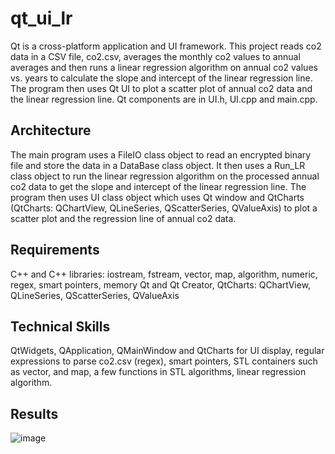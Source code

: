 # qt_ui_lr

Qt is a cross-platform application and UI framework. This project reads co2 data in a CSV file, co2.csv, averages the monthly co2 values to annual averages and then runs a linear regression algorithm on annual co2 values vs. years to calculate the slope and intercept of the linear regression line. The program then uses Qt UI to plot a scatter plot of annual co2 data and the linear regression line. Qt components are in UI.h, UI.cpp and main.cpp.


## Architecture

The main program uses a FileIO class object to read an encrypted binary file and store the data in a DataBase class object. It then uses a Run_LR class object to run the linear regression algorithm on the processed annual co2 data to get the slope and intercept of the linear regression line. The program then uses UI class object which uses Qt window and QtCharts (QtCharts: QChartView, QLineSeries, QScatterSeries, QValueAxis) to plot a scatter plot and the regression line of annual co2 data.

## Requirements

C++ and C++ libraries: iostream, fstream, vector, map, algorithm, numeric, regex, smart pointers, memory
Qt and Qt Creator, QtCharts: QChartView, QLineSeries, QScatterSeries, QValueAxis

## Technical Skills

QtWidgets, QApplication, QMainWindow and QtCharts for UI display, regular expressions to parse co2.csv (regex), smart pointers, STL containers such as vector, and map, a few functions in STL algorithms, linear regression algorithm.

## Results

![image](https://github.com/carab9/qt_ui_lr/blob/main/qt_ui_lr.png?raw=true)
